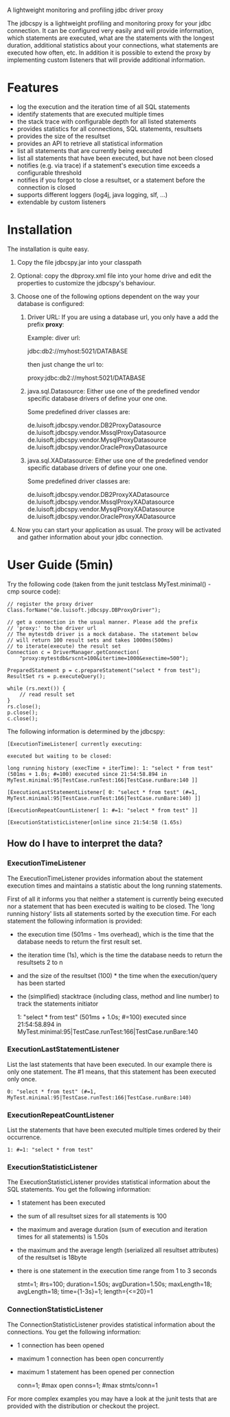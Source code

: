 A lightweight monitoring and profiling jdbc driver proxy

The jdbcspy is a lightweight profiling and monitoring proxy for your jdbc connection. It can be configured very easily and will provide information, which statements are executed, what are the statements with the longest duration, additional statistics about your connections, what statements are executed how often, etc. In addition it is possible to extend the proxy by implementing custom listeners that will provide additional information.

# Features

- log the execution and the iteration time of all SQL statements
- identify statements that are executed multiple times
- the stack trace with configurable depth for all listed statements
- provides statistics for all connections, SQL statements, resultsets
- provides the size of the resultset
- provides an API to retrieve all statistical information
- list all statements that are currently being executed
- list all statements that have been executed, but have not been closed
- notifies (e.g. via trace) if a statement's execution time exceeds a configurable threshold
- notifies if you forgot to close a resultset, or a statement before the connection is closed
- supports different loggers (log4j, java logging, slf, ...)
- extendable by custom listeners

# Installation

The installation is quite easy. 

1. Copy the file jdbcspy.jar into your classpath 
1. Optional: copy the dbproxy.xml file into your home drive and edit the properties to customize the jdbcspy's behaviour.
1. Choose one of the following options dependent on the way your database is configured:
    1. Driver URL: If you are using a database url, you only have a add the prefix  **proxy**:
    
       Example:
       diver url: 
       
       jdbc:db2://myhost:5021/DATABASE

       then just change the url to: 
       
       proxy:jdbc:db2://myhost:5021/DATABASE
    1.  java.sql.Datasource: Either use one of the predefined vendor specific database drivers of define your one one.

        Some predefined driver classes are:
        
        de.luisoft.jdbcspy.vendor.DB2ProxyDatasource
        de.luisoft.jdbcspy.vendor.MssqlProxyDatasource
        de.luisoft.jdbcspy.vendor.MysqlProxyDatasource
        de.luisoft.jdbcspy.vendor.OracleProxyDatasource

    1.  java.sql.XADatasource: Either use one of the predefined vendor specific database drivers of define your one one.
    
        Some predefined driver classes are:
        
        de.luisoft.jdbcspy.vendor.DB2ProxyXADatasource
        de.luisoft.jdbcspy.vendor.MssqlProxyXADatasource
        de.luisoft.jdbcspy.vendor.MysqlProxyXADatasource
        de.luisoft.jdbcspy.vendor.OracleProxyXADatasource
    
1. Now you can start your application as usual. The proxy will be activated and gather information about your jdbc connection.

# User Guide (5min)

Try the following code (taken from the junit testclass MyTest.minimal() - cmp source code):

	// register the proxy driver Class.forName("de.luisoft.jdbcspy.DBProxyDriver");

	// get a connection in the usual manner. Please add the prefix
	// 'proxy:' to the driver url
	// The mytestdb driver is a mock database. The statement below
	// will return 100 result sets and takes 1000ms(500ms)
	// to iterate(execute) the result set
	Connection c = DriverManager.getConnection(
    	"proxy:mytestdb&rscnt=100&itertime=1000&exectime=500");

	PreparedStatement p = c.prepareStatement("select * from test");
	ResultSet rs = p.executeQuery();

	while (rs.next()) {
    	// read result set
	}
	rs.close();
	p.close();
	c.close();

The following information is determined by the jdbcspy:

	[ExecutionTimeListener[ currently executing:

	executed but waiting to be closed:

	long running history (execTime + iterTime): 1: "select * from test" (501ms + 1.0s; #=100) executed since 21:54:58.894 in MyTest.minimal:95|TestCase.runTest:166|TestCase.runBare:140 ]]

	[ExecutionLastStatementListener[ 0: "select * from test" (#=1, MyTest.minimal:95|TestCase.runTest:166|TestCase.runBare:140) ]]

	[ExecutionRepeatCountListener[ 1: #=1: "select * from test" ]]

	[ExecutionStatisticListener[online since 21:54:58 (1.65s)


## How do I have to interpret the data?

### ExecutionTimeListener

The ExecutionTimeListener provides information about the statement execution times and maintains a statistic about the long running statements.

First of all it informs you that neither a statement is currently being executed nor a statement that has been executed is waiting to be closed. The 'long running history' lists all statements sorted by the execution time. 
For each statement the following information is provided: 

* the execution time (501ms - 1ms overhead), which is the time that the database needs to return the first result set. 
* the iteration time (1s), which is the time the database needs to return the resultsets 2 to n 
* and the size of the resultset (100) * the time when the execution/query has been started 
* the (simplified) stacktrace (including class, method and line number) to track the statements initiator

	1: "select * from test" (501ms + 1.0s; #=100) executed since 21:54:58.894 in MyTest.minimal:95|TestCase.runTest:166|TestCase.runBare:140

### ExecutionLastStatementListener

List the last statements that have been executed. In our example there is only one statement. The #1 means, that this statement has been executed only once.

	0: "select * from test" (#=1, MyTest.minimal:95|TestCase.runTest:166|TestCase.runBare:140)

### ExecutionRepeatCountListener

List the statements that have been executed multiple times ordered by their occurrence.

	1: #=1: "select * from test"

### ExecutionStatisticListener

The ExecutionStatisticListener provides statistical information about the SQL statements. 
You get the following information:

* 1 statement has been executed 
* the sum of all resultset sizes for all statements is 100 
* the maximum and average duration (sum of execution and iteration times for all statements) is 1.50s 
* the maximum and the average length (serialized all resultset attributes) of the resultset is 18byte 
* there is one statement in the execution time range from 1 to 3 seconds

	stmt=1; #rs=100; duration=1.50s; avgDuration=1.50s; maxLength=18; avgLength=18;
	time={1-3s}=1; length={<=20}=1

### ConnectionStatisticListener

The ConnectionStatisticListener provides statistical information about the connections.
You get the following information: 

* 1 connection has been opened 
* maximum 1 connection has been open concurrently 
* maximum 1 statement has been opened per connection

	conn=1; #max open conns=1; #max stmts/conn=1

For more complex examples you may have a look at the junit tests that are provided with the distribution or checkout the project.
